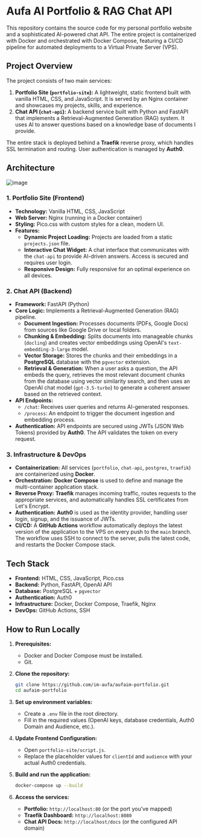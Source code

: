 # Aufa AI Portfolio & RAG Chat API

This repository contains the source code for my personal portfolio website and a sophisticated AI-powered chat API. The entire project is containerized with Docker and orchestrated with Docker Compose, featuring a CI/CD pipeline for automated deployments to a Virtual Private Server (VPS).

## Project Overview

The project consists of two main services:

1.  **Portfolio Site (`portfolio-site`):** A lightweight, static frontend built with vanilla HTML, CSS, and JavaScript. It is served by an Nginx container and showcases my projects, skills, and experience.
2.  **Chat API (`chat-api`):** A backend service built with Python and FastAPI that implements a Retrieval-Augmented Generation (RAG) system. It uses AI to answer questions based on a knowledge base of documents I provide.

The entire stack is deployed behind a **Traefik** reverse proxy, which handles SSL termination and routing. User authentication is managed by **Auth0**.

## Architecture

![image](https://github.com/user-attachments/assets/e7f458f7-1e2a-4e9c-b80c-901311487292)

### 1. Portfolio Site (Frontend)

-   **Technology:** Vanilla HTML, CSS, JavaScript
-   **Web Server:** Nginx (running in a Docker container)
-   **Styling:** Pico.css with custom styles for a clean, modern UI.
-   **Features:**
    -   **Dynamic Project Loading:** Projects are loaded from a static `projects.json` file.
    -   **Interactive Chat Widget:** A chat interface that communicates with the `chat-api` to provide AI-driven answers. Access is secured and requires user login.
    -   **Responsive Design:** Fully responsive for an optimal experience on all devices.

### 2. Chat API (Backend)

-   **Framework:** FastAPI (Python)
-   **Core Logic:** Implements a Retrieval-Augmented Generation (RAG) pipeline.
    -   **Document Ingestion:** Processes documents (PDFs, Google Docs) from sources like Google Drive or local folders.
    -   **Chunking & Embedding:** Splits documents into manageable chunks (`docling`) and creates vector embeddings using OpenAI's `text-embedding-3-large` model.
    -   **Vector Storage:** Stores the chunks and their embeddings in a **PostgreSQL** database with the `pgvector` extension.
    -   **Retrieval & Generation:** When a user asks a question, the API embeds the query, retrieves the most relevant document chunks from the database using vector similarity search, and then uses an OpenAI chat model (`gpt-3.5-turbo`) to generate a coherent answer based on the retrieved context.
-   **API Endpoints:**
    -   `/chat`: Receives user queries and returns AI-generated responses.
    -   `/process`: An endpoint to trigger the document ingestion and embedding process.
-   **Authentication:** API endpoints are secured using JWTs (JSON Web Tokens) provided by **Auth0**. The API validates the token on every request.

### 3. Infrastructure & DevOps

-   **Containerization:** All services (`portfolio`, `chat-api`, `postgres`, `traefik`) are containerized using **Docker**.
-   **Orchestration:** **Docker Compose** is used to define and manage the multi-container application stack.
-   **Reverse Proxy:** **Traefik** manages incoming traffic, routes requests to the appropriate services, and automatically handles SSL certificates from Let's Encrypt.
-   **Authentication:** **Auth0** is used as the identity provider, handling user login, signup, and the issuance of JWTs.
-   **CI/CD:** A **GitHub Actions** workflow automatically deploys the latest version of the application to the VPS on every push to the `main` branch. The workflow uses SSH to connect to the server, pulls the latest code, and restarts the Docker Compose stack.

## Tech Stack

-   **Frontend:** HTML, CSS, JavaScript, Pico.css
-   **Backend:** Python, FastAPI, OpenAI API
-   **Database:** PostgreSQL + `pgvector`
-   **Authentication:** Auth0
-   **Infrastructure:** Docker, Docker Compose, Traefik, Nginx
-   **DevOps:** GitHub Actions, SSH

## How to Run Locally

1.  **Prerequisites:**
    -   Docker and Docker Compose must be installed.
    -   Git.

2.  **Clone the repository:**
    ```bash
    git clone https://github.com/im-aufa/aufaim-portfolio.git
    cd aufaim-portfolio
    ```

3.  **Set up environment variables:**
    -   Create a `.env` file in the root directory.
    -   Fill in the required values (OpenAI keys, database credentials, Auth0 Domain and Audience, etc.).

4.  **Update Frontend Configuration:**
    -   Open `portfolio-site/script.js`.
    -   Replace the placeholder values for `clientId` and `audience` with your actual Auth0 credentials.

5.  **Build and run the application:**
    ```bash
    docker-compose up --build
    ```

6.  **Access the services:**
    -   **Portfolio:** `http://localhost:80` (or the port you've mapped)
    -   **Traefik Dashboard:** `http://localhost:8080`
    -   **Chat API Docs:** `http://localhost/docs` (or the configured API domain)